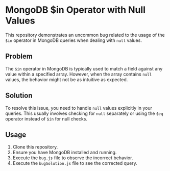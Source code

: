 # MongoDB $in Operator with Null Values

This repository demonstrates an uncommon bug related to the usage of the `$in` operator in MongoDB queries when dealing with `null` values.

## Problem
The `$in` operator in MongoDB is typically used to match a field against any value within a specified array. However, when the array contains `null` values, the behavior might not be as intuitive as expected.

## Solution
To resolve this issue, you need to handle `null` values explicitly in your queries.  This usually involves checking for `null` separately or using the `$eq` operator instead of `$in` for null checks.

## Usage
1. Clone this repository.
2. Ensure you have MongoDB installed and running.
3. Execute the `bug.js` file to observe the incorrect behavior.
4. Execute the `bugSolution.js` file to see the corrected query.

